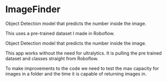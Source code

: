 # ImageFinder
Object Detection model that predicts the number inside the image.

This uses a pre-trained dataset I made in Roboflow. 

Object Detection model that predicts the number inside the image.

This app works without the need for ultralytics.
It is pulling the pre trained dataset and classes straight from Roboflow.

To make improvements to the code we need to test the max capacity for images in a folder and the time it is capable of returning images in.
